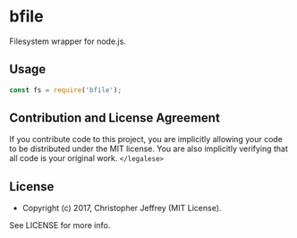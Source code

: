 # bfile

Filesystem wrapper for node.js.

## Usage

``` js
const fs = require('bfile');
```

## Contribution and License Agreement

If you contribute code to this project, you are implicitly allowing your code
to be distributed under the MIT license. You are also implicitly verifying that
all code is your original work. `</legalese>`

## License

- Copyright (c) 2017, Christopher Jeffrey (MIT License).

See LICENSE for more info.

[gc]: https://en.wikipedia.org/wiki/Golomb_coding
